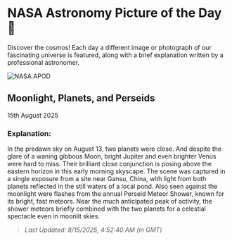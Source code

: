 
  # NASA Astronomy Picture of the Day 🌌

  Discover the cosmos! Each day a different image or photograph of our fascinating universe is featured, along with a brief explanation written by a professional astronomer.

![NASA APOD](https://apod.nasa.gov/apod/image/2508/IMG_20250813_202125_2048.jpg)

## Moonlight, Planets, and Perseids

15th August 2025

### Explanation: 

In the predawn sky on August 13, two planets were close. And despite the glare of a waning gibbous Moon, bright Jupiter and even brighter Venus were hard to miss. Their brilliant close conjunction is posing above the eastern horizon in this early morning skyscape. The scene was captured in a single exposure from a site near Gansu, China, with light from both planets reflected in the still waters of a local pond. Also seen against the moonlight were flashes from the annual Perseid Meteor Shower, known for its bright, fast meteors. Near the much anticipated peak of activity, the shower meteors briefly combined with the two planets for a celestial spectacle even in moonlit skies.

> _Last Updated: 8/15/2025, 4:52:40 AM (in GMT)_
